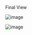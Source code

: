 Final View

![image](https://github.com/San126/html-css-tribute-page/assets/55818344/7218e1b8-4cee-45d5-9974-16c7208fe6b2)

![image](https://github.com/San126/html-css-tribute-page/assets/55818344/95c93364-7a39-4439-9718-5603ac13e0f2)
